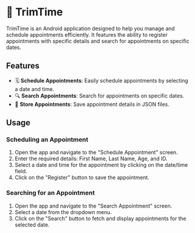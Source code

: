 # 📅 TrimTime

TrimTime is an Android application designed to help you manage and schedule appointments efficiently. It features the ability to register appointments with specific details and search for appointments on specific dates.

## Features

- 🗓️ **Schedule Appointments**: Easily schedule appointments by selecting a date and time.
- 🔍 **Search Appointments**: Search for appointments on specific dates.
- 📂 **Store Appointments**: Save appointment details in JSON files.
  
## Usage

### Scheduling an Appointment

1. Open the app and navigate to the "Schedule Appointment" screen.
2. Enter the required details: First Name, Last Name, Age, and ID.
3. Select a date and time for the appointment by clicking on the date/time field.
4. Click on the "Register" button to save the appointment.

### Searching for an Appointment

1. Open the app and navigate to the "Search Appointment" screen.
2. Select a date from the dropdown menu.
3. Click on the "Search" button to fetch and display appointments for the selected date.
